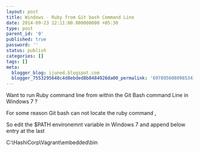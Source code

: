 ```yaml
---
layout: post
title: Windows - Ruby from Git bash Command Line
date: 2014-09-23 12:11:00.000000000 +05:30
type: post
parent_id: '0'
published: true
password: ''
status: publish
categories: []
tags: []
meta:
  blogger_blog: ijuned.blogspot.com
  blogger_7553295648c4d8ebded8b8484926da00_permalink: '6978956080985341851'
---
```

<div dir="ltr" style="text-align:left;">Want to run Ruby command line from within the Git Bash command Line in Windows 7 ?</p>
<p>For some reason Git bash can not locate the ruby command ,</p>
<p>So edit the $PATH environemnt variable in Windows 7 and append below entry at the last</p>
<p>C:\HashiCorp\Vagrant\embedded\bin</p>
<p></div>
